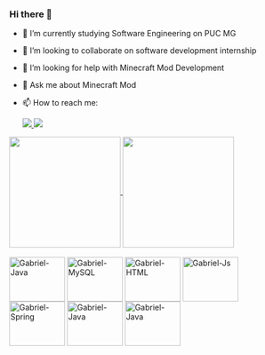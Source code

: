 ### Hi there 👋

- 🌱 I’m currently studying Software Engineering on PUC MG  
- 👯 I’m looking to collaborate on software development internship
- 🤔 I’m looking for help with Minecraft Mod Development
- 💬 Ask me about Minecraft Mod
- 📫 How to reach me:

  <div style="display: inline_block">
     <a href="mailto:gabriel.afa@outlook.com">
    <img src="https://img.shields.io/badge/Microsoft_Outlook-0078D4?style=for-the-badge&logo=microsoft-outlook&logoColor=white"/>
  </a>
    <a href="https://wa.me/37984046121">
      <img src="https://img.shields.io/badge/WhatsApp-25D366?style=for-the-badge&logo=whatsapp&logoColor=white"/>
    </a> 
  </div>

<div>
  <a href="https://github.com/druitti/github-readme-stats">
    <img height="200em" align="center" src="https://github-readme-stats.vercel.app/api?username=druitti&show_icons=true&theme=tokyonight"/>
 </a>
   <a href="https://github.com/druitti/convoychat">
    <img height="200em"  align="center" src="https://github-readme-stats.vercel.app/api/top-langs/?username=druitti&layout=compact&theme=tokyonight"/>
   </a>
</div>
<div style="display: inline_block"><br>
  <img align="center" alt="Gabriel-Java" height="80" width="100" src="https://cdn.jsdelivr.net/gh/devicons/devicon@latest/icons/java/java-original-wordmark.svg">
  <img align="center" alt="Gabriel-MySQL" height="80" width="100" src="https://cdn.jsdelivr.net/gh/devicons/devicon@latest/icons/mysql/mysql-original-wordmark.svg">
  <img align="center" alt="Gabriel-HTML" height="80" width="100" src="https://cdn.jsdelivr.net/gh/devicons/devicon@latest/icons/html5/html5-original.svg">
  <img align="center" alt="Gabriel-Js" height="80" width="100" src="https://cdn.jsdelivr.net/gh/devicons/devicon@latest/icons/javascript/javascript-original.svg">
  <img align="center" alt="Gabriel-Spring" height="80" width="100" src="https://cdn.jsdelivr.net/gh/devicons/devicon@latest/icons/spring/spring-original-wordmark.svg">
  <img align="center" alt="Gabriel-Java" height="80" width="100" src="https://cdn.jsdelivr.net/gh/devicons/devicon@latest/icons/cplusplus/cplusplus-original.svg">
  <img align="center" alt="Gabriel-Java" height="80" width="100" src="https://cdn.jsdelivr.net/gh/devicons/devicon@latest/icons/javascript/javascript-original.svg">
  
 
</div>


